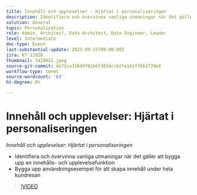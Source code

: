 ```yaml
---
title: Innehåll och upplevelser - Hjärtat i personaliseringen
description: Identifiera och övervinna vanliga utmaningar när det gäller att bygga upp ett innehåll och upplevelser Skapa användningsfall som driver innehåll längs hela kundresan
solution: General
topic: Personalization
role: Admin, Architect, Data Architect, Data Engineer, Leader
level: Intermediate
doc-type: Event
last-substantial-update: 2023-09-15T00:00:00Z
jira: KT-13928
thumbnail: 3424021.jpeg
source-git-commit: de72ca31699f62b6f3034ccb2fe161f78b1f39e8
workflow-type: tm+mt
source-wordcount: '63'
ht-degree: 0%

---
```



# Innehåll och upplevelser: Hjärtat i personaliseringen

*Innehåll och upplevelser: Hjärtat i personaliseringen*

* Identifiera och övervinna vanliga utmaningar när det gäller att bygga upp en innehålls- och upplevelsefunktion
* Bygga upp användningsexempel för att skapa innehåll under hela kundresan

>[!VIDEO](https://video.tv.adobe.com/v/3424021/?learn=on)
